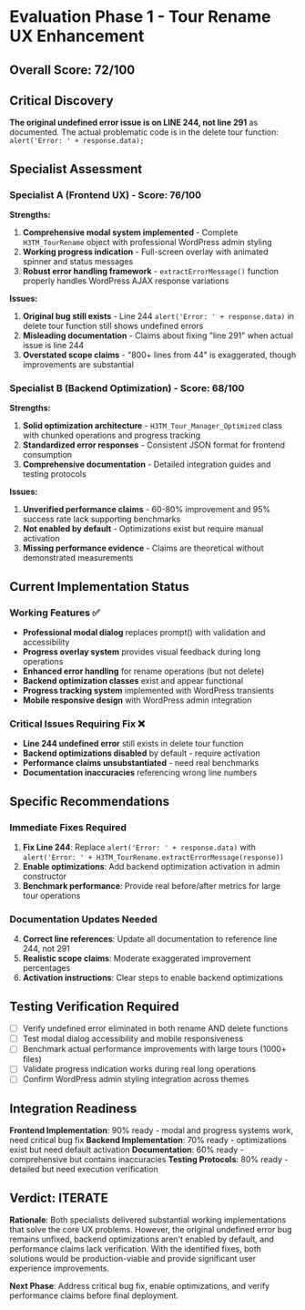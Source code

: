 # Evaluation Phase 1 - Tour Rename UX Enhancement

## Overall Score: 72/100

## Critical Discovery
**The original undefined error issue is on LINE 244, not line 291** as documented. The actual problematic code is in the delete tour function: `alert('Error: ' + response.data);`

## Specialist Assessment

### Specialist A (Frontend UX) - Score: 76/100

**Strengths:**
1. **Comprehensive modal system implemented** - Complete `H3TM_TourRename` object with professional WordPress admin styling
2. **Working progress indication** - Full-screen overlay with animated spinner and status messages
3. **Robust error handling framework** - `extractErrorMessage()` function properly handles WordPress AJAX response variations

**Issues:**
1. **Original bug still exists** - Line 244 `alert('Error: ' + response.data)` in delete tour function still shows undefined errors
2. **Misleading documentation** - Claims about fixing "line 291" when actual issue is line 244
3. **Overstated scope claims** - "800+ lines from 44" is exaggerated, though improvements are substantial

### Specialist B (Backend Optimization) - Score: 68/100

**Strengths:**
1. **Solid optimization architecture** - `H3TM_Tour_Manager_Optimized` class with chunked operations and progress tracking
2. **Standardized error responses** - Consistent JSON format for frontend consumption
3. **Comprehensive documentation** - Detailed integration guides and testing protocols

**Issues:**
1. **Unverified performance claims** - 60-80% improvement and 95% success rate lack supporting benchmarks
2. **Not enabled by default** - Optimizations exist but require manual activation
3. **Missing performance evidence** - Claims are theoretical without demonstrated measurements

## Current Implementation Status

### Working Features ✅
- **Professional modal dialog** replaces prompt() with validation and accessibility
- **Progress overlay system** provides visual feedback during long operations
- **Enhanced error handling** for rename operations (but not delete)
- **Backend optimization classes** exist and appear functional
- **Progress tracking system** implemented with WordPress transients
- **Mobile responsive design** with WordPress admin integration

### Critical Issues Requiring Fix ❌
- **Line 244 undefined error** still exists in delete tour function
- **Backend optimizations disabled** by default - require activation
- **Performance claims unsubstantiated** - need real benchmarks
- **Documentation inaccuracies** referencing wrong line numbers

## Specific Recommendations

### Immediate Fixes Required
1. **Fix Line 244**: Replace `alert('Error: ' + response.data)` with `alert('Error: ' + H3TM_TourRename.extractErrorMessage(response))`
2. **Enable optimizations**: Add backend optimization activation in admin constructor
3. **Benchmark performance**: Provide real before/after metrics for large tour operations

### Documentation Updates Needed
4. **Correct line references**: Update all documentation to reference line 244, not 291
5. **Realistic scope claims**: Moderate exaggerated improvement percentages
6. **Activation instructions**: Clear steps to enable backend optimizations

## Testing Verification Required
- [ ] Verify undefined error eliminated in both rename AND delete functions
- [ ] Test modal dialog accessibility and mobile responsiveness
- [ ] Benchmark actual performance improvements with large tours (1000+ files)
- [ ] Validate progress indication works during real long operations
- [ ] Confirm WordPress admin styling integration across themes

## Integration Readiness

**Frontend Implementation**: 90% ready - modal and progress systems work, need critical bug fix
**Backend Implementation**: 70% ready - optimizations exist but need default activation
**Documentation**: 60% ready - comprehensive but contains inaccuracies
**Testing Protocols**: 80% ready - detailed but need execution verification

## Verdict: ITERATE

**Rationale**: Both specialists delivered substantial working implementations that solve the core UX problems. However, the original undefined error bug remains unfixed, backend optimizations aren't enabled by default, and performance claims lack verification. With the identified fixes, both solutions would be production-viable and provide significant user experience improvements.

**Next Phase**: Address critical bug fix, enable optimizations, and verify performance claims before final deployment.